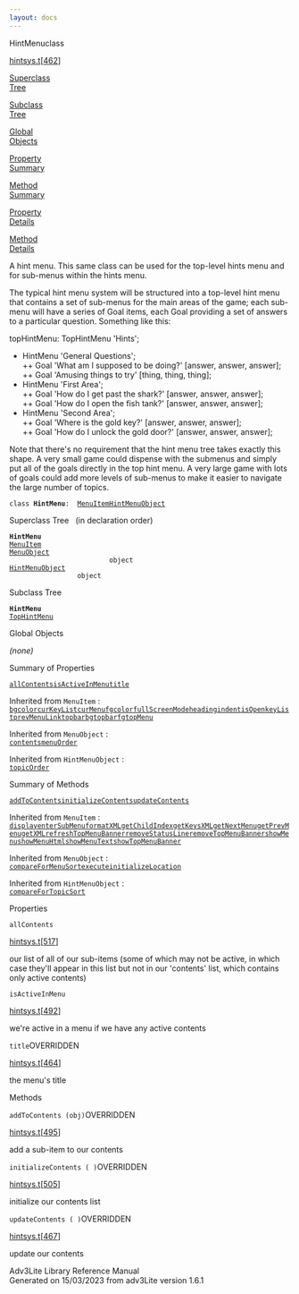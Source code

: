 ```yaml
---
layout: docs
---
```

<span class="title">HintMenu</span><span class="type">class</span>

[hintsys.t](../file/hintsys.t.html)\[[462](../source/hintsys.t.html#462)\]

[Superclass  
Tree](#_SuperClassTree_)

[Subclass  
Tree](#_SubClassTree_)

[Global  
Objects](#_ObjectSummary_)

[Property  
Summary](#_PropSummary_)

[Method  
Summary](#_MethodSummary_)

[Property  
Details](#_Properties_)

[Method  
Details](#_Methods_)



A hint menu. This same class can be used for the top-level hints menu
and for sub-menus within the hints menu.

The typical hint menu system will be structured into a top-level hint
menu that contains a set of sub-menus for the main areas of the game;
each sub-menu will have a series of Goal items, each Goal providing a
set of answers to a particular question. Something like this:

topHintMenu: TopHintMenu 'Hints';  
+ HintMenu 'General Questions';  
++ Goal 'What am I supposed to be doing?' \[answer, answer, answer\];  
++ Goal 'Amusing things to try' \[thing, thing, thing\];  
+ HintMenu 'First Area';  
++ Goal 'How do I get past the shark?' \[answer, answer, answer\];  
++ Goal 'How do I open the fish tank?' \[answer, answer, answer\];  
+ HintMenu 'Second Area';  
++ Goal 'Where is the gold key?' \[answer, answer, answer\];  
++ Goal 'How do I unlock the gold door?' \[answer, answer, answer\];

Note that there's no requirement that the hint menu tree takes exactly
this shape. A very small game could dispense with the submenus and
simply put all of the goals directly in the top hint menu. A very large
game with lots of goals could add more levels of sub-menus to make it
easier to navigate the large number of topics.

`class `**`HintMenu`**` :   `[`MenuItem`](../object/MenuItem.html)[`HintMenuObject`](../object/HintMenuObject.html)



<span id="_SuperClassTree_"></span>



<span class="hdln">Superclass Tree</span>   (in declaration order)



**`HintMenu`**  
[`MenuItem`](../object/MenuItem.html)  
[`MenuObject`](../object/MenuObject.html)  
`                         object`  
[`HintMenuObject`](../object/HintMenuObject.html)  
`                 object`  
<span id="_SubClassTree_"></span>



<span class="hdln">Subclass Tree</span>  



**`HintMenu`**  
[`TopHintMenu`](../object/TopHintMenu.html)  
<span id="_ObjectSummary_"></span>



<span class="hdln">Global Objects</span>  



*(none)* <span id="_PropSummary_"></span>



<span class="hdln">Summary of Properties</span>  



[`allContents`](#allContents)[`isActiveInMenu`](#isActiveInMenu)[`title`](#title)

Inherited from `MenuItem` :  
[`bgcolor`](../object/MenuItem.html#bgcolor)[`curKeyList`](../object/MenuItem.html#curKeyList)[`curMenu`](../object/MenuItem.html#curMenu)[`fgcolor`](../object/MenuItem.html#fgcolor)[`fullScreenMode`](../object/MenuItem.html#fullScreenMode)[`heading`](../object/MenuItem.html#heading)[`indent`](../object/MenuItem.html#indent)[`isOpen`](../object/MenuItem.html#isOpen)[`keyList`](../object/MenuItem.html#keyList)[`prevMenuLink`](../object/MenuItem.html#prevMenuLink)[`topbarbg`](../object/MenuItem.html#topbarbg)[`topbarfg`](../object/MenuItem.html#topbarfg)[`topMenu`](../object/MenuItem.html#topMenu)

Inherited from `MenuObject` :  
[`contents`](../object/MenuObject.html#contents)[`menuOrder`](../object/MenuObject.html#menuOrder)

Inherited from `HintMenuObject` :  
[`topicOrder`](../object/HintMenuObject.html#topicOrder)

<span id="_MethodSummary_"></span>



<span class="hdln">Summary of Methods</span>  



[`addToContents`](#addToContents)[`initializeContents`](#initializeContents)[`updateContents`](#updateContents)

Inherited from `MenuItem` :  
[`display`](../object/MenuItem.html#display)[`enterSubMenu`](../object/MenuItem.html#enterSubMenu)[`formatXML`](../object/MenuItem.html#formatXML)[`getChildIndex`](../object/MenuItem.html#getChildIndex)[`getKeysXML`](../object/MenuItem.html#getKeysXML)[`getNextMenu`](../object/MenuItem.html#getNextMenu)[`getPrevMenu`](../object/MenuItem.html#getPrevMenu)[`getXML`](../object/MenuItem.html#getXML)[`refreshTopMenuBanner`](../object/MenuItem.html#refreshTopMenuBanner)[`removeStatusLine`](../object/MenuItem.html#removeStatusLine)[`removeTopMenuBanner`](../object/MenuItem.html#removeTopMenuBanner)[`showMenu`](../object/MenuItem.html#showMenu)[`showMenuHtml`](../object/MenuItem.html#showMenuHtml)[`showMenuText`](../object/MenuItem.html#showMenuText)[`showTopMenuBanner`](../object/MenuItem.html#showTopMenuBanner)

Inherited from `MenuObject` :  
[`compareForMenuSort`](../object/MenuObject.html#compareForMenuSort)[`execute`](../object/MenuObject.html#execute)[`initializeLocation`](../object/MenuObject.html#initializeLocation)

Inherited from `HintMenuObject` :  
[`compareForTopicSort`](../object/HintMenuObject.html#compareForTopicSort)

<span id="_Properties_"></span>



<span class="hdln">Properties</span>  



<span id="allContents"></span>

`allContents`

[hintsys.t](../file/hintsys.t.html)\[[517](../source/hintsys.t.html#517)\]



our list of all of our sub-items (some of which may not be active, in
which case they'll appear in this list but not in our 'contents' list,
which contains only active contents)



<span id="isActiveInMenu"></span>

`isActiveInMenu`

[hintsys.t](../file/hintsys.t.html)\[[492](../source/hintsys.t.html#492)\]



we're active in a menu if we have any active contents



<span id="title"></span>

`title`<span class="rem">OVERRIDDEN</span>

[hintsys.t](../file/hintsys.t.html)\[[464](../source/hintsys.t.html#464)\]



the menu's title



<span id="_Methods_"></span>



<span class="hdln">Methods</span>  



<span id="addToContents"></span>

`addToContents (obj)`<span class="rem">OVERRIDDEN</span>

[hintsys.t](../file/hintsys.t.html)\[[495](../source/hintsys.t.html#495)\]



add a sub-item to our contents



<span id="initializeContents"></span>

`initializeContents ( )`<span class="rem">OVERRIDDEN</span>

[hintsys.t](../file/hintsys.t.html)\[[505](../source/hintsys.t.html#505)\]



initialize our contents list



<span id="updateContents"></span>

`updateContents ( )`<span class="rem">OVERRIDDEN</span>

[hintsys.t](../file/hintsys.t.html)\[[467](../source/hintsys.t.html#467)\]



update our contents





Adv3Lite Library Reference Manual  
Generated on 15/03/2023 from adv3Lite version 1.6.1


